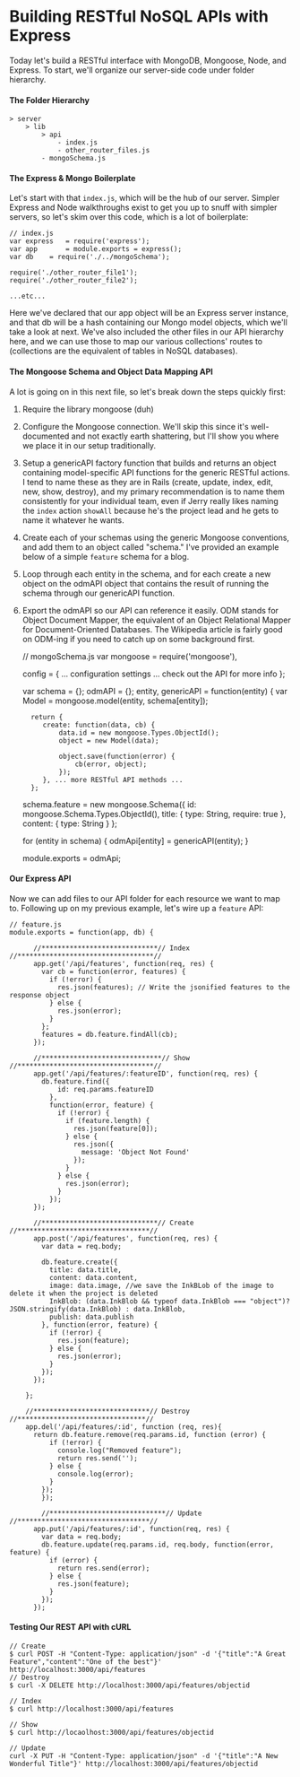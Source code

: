 # Building RESTful NoSQL APIs with Express

Today let's build a RESTful interface with MongoDB, Mongoose, Node, and Express. To start, we'll organize our server-side code under folder hierarchy.

#### The Folder Hierarchy

	> server 
		> lib
			> api
				- index.js
				- other_router_files.js
			- mongoSchema.js

#### The Express & Mongo Boilerplate

Let's start with that `index.js`, which will be the hub of our server. Simpler Express and Node walkthroughs exist to get you up to snuff with simpler servers, so let's skim over this code, which is a lot of boilerplate:

	// index.js
	var express   = require('express');
	var app       = module.exports = express();
	var db    = require('./../mongoSchema');
	
	require('./other_router_file1');
	require('./other_router_file2');
	
	...etc...
	
Here we've declared that our app object will be an Express server instance, and that db will be a hash containing our Mongo model objects, which we'll take a look at next. We've also included the other files in our API hierarchy here, and we can use those to map our various collections' routes to (collections are the equivalent of tables in NoSQL databases).

#### The Mongoose Schema and Object Data Mapping API

A lot is going on in this next file, so let's break down the steps quickly first:

1) Require the library mongoose (duh)

2) Configure the Mongoose connection. We'll skip this since it's well-documented and not exactly earth shattering, but I'll show you where we place it in our setup traditionally.

3) Setup a genericAPI factory function that builds and returns an object containing model-specific API functions for the generic RESTful actions. I tend to name these as they are in Rails (create, update, index, edit, new, show, destroy), and my primary recommendation is to name them consistently for your individual team, even if Jerry really likes naming the `index` action `showAll` because he's the project lead and he gets to name it whatever he wants.

4) Create each of your schemas using the generic Mongoose conventions, and add them to an object called "schema." I've provided an example below of a simple `feature` schema for a blog. 

5) Loop through each entity in the schema, and for each create a new object on the odmAPI object that contains the result of running the schema through our genericAPI function.

6) Export the odmAPI so our API can reference it easily. ODM stands for Object Document Mapper, the equivalent of an Object Relational Mapper for Document-Oriented Databases. The Wikipedia article is fairly good on ODM-ing if you need to catch up on some background first.

	// mongoSchema.js
	var mongoose = require('mongoose'),
	
	config = { ... configuration settings ... check out the API for more info };
	
	var schema = {}; odmAPI = {}; entity, 
		genericAPI = function(entity) {
		 var Model = mongoose.model(entity, schema[entity]);
		 
		 return {
		 	create: function(data, cb) {
			 	data.id = new mongoose.Types.ObjectId();
			 	object = new Model(data);
			 	
			 	object.save(function(error) {
			 		cb(error, object);
			 	});
		 	}, ... more RESTful API methods ...
		 };
		 
	schema.feature = new mongoose.Schema({
		id:  mongoose.Schema.Types.ObjectId(),
		title: {
			type: String,
			require: true
		},
		content: {
			type: String
		}
	};
	
	for (entity in schema) {
		odmApi[entity] = genericAPI(entity);
	}
	
	module.exports = odmApi;
	
#### Our Express API

Now we can add files to our API folder for each resource we want to map to. Following up on my previous example, let's wire up a `feature` API:

	// feature.js
	module.exports = function(app, db) {

		  //*****************************// Index //**********************************//
		  app.get('/api/features', function(req, res) {
		    var cb = function(error, features) {
		      if (!error) {
		        res.json(features); // Write the jsonified features to the response object
		      } else {
		        res.json(error);
		      }
		    };
		    features = db.feature.findAll(cb);
		  });
		
		  //******************************// Show //**********************************//
		  app.get('/api/features/:featureID', function(req, res) {
		    db.feature.find({
		        id: req.params.featureID
		      },
		      function(error, feature) {
		        if (!error) {
		          if (feature.length) {
		            res.json(feature[0]);
		          } else {
		            res.json({
		              message: 'Object Not Found'
		            });
		          }
		        } else {
		          res.json(error);
		        }
		      });
		  });
		
		  //*****************************// Create //*********************************//
		  app.post('/api/features', function(req, res) {
		    var data = req.body;
		
		    db.feature.create({
		      title: data.title,
		      content: data.content,
		      image: data.image, //we save the InkBLob of the image to delete it when the project is deleted
		      InkBlob: (data.InkBlob && typeof data.InkBlob === "object")?  JSON.stringify(data.InkBlob) : data.InkBlob,
		      publish: data.publish
		    }, function(error, feature) {
		      if (!error) {
		        res.json(feature);
		      } else {
		        res.json(error);
		      }
		    });
		  });
		
		};
		
		//*****************************// Destroy //********************************//
		app.del('/api/features/:id', function (req, res){
		  return db.feature.remove(req.params.id, function (error) {
		      if (!error) {
		        console.log("Removed feature");
		        return res.send('');
		      } else {
		        console.log(error);
		      }
		    });
	        });
	        
	        //*****************************// Update //*********************************//
	      app.put('/api/features/:id', function(req, res) {
	        var data = req.body;
	        db.feature.update(req.params.id, req.body, function(error, feature) {
	          if (error) {
	            return res.send(error);
	          } else {
	            res.json(feature);
	          }
	        });
	      });
	        
#### Testing Our REST API with cURL

	// Create
	$ curl POST -H "Content-Type: application/json" -d '{"title":"A Great Feature","content":"One of the best"}' http://localhost:3000/api/features	
	// Destroy
	$ curl -X DELETE http://localhost:3000/api/features/objectid
	
	// Index
	$ curl http://localhost:3000/api/features
	
	// Show
	$ curl http://locaolhost:3000/api/features/objectid
	
	// Update
	curl -X PUT -H "Content-Type: application/json" -d '{"title":"A New Wonderful Title"}' http://localhost:3000/api/features/objectid
	
	
	

